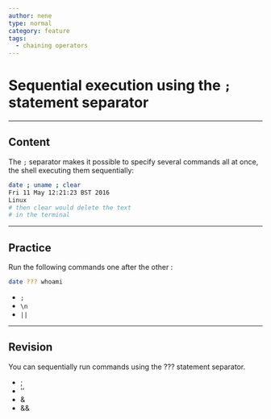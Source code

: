 ```yaml
---
author: nene
type: normal
category: feature
tags:
  - chaining operators
---
```


# Sequential execution using the `;` statement separator


---

## Content

The `;` separator makes it possible to specify several commands all at once, the shell executing them sequentially: 

```bash
date ; uname ; clear
Fri 11 May 12:21:23 BST 2016
Linux
# then clear would delete the text
# in the terminal
```


---

## Practice

Run the following commands one after the other :

```bash
date ??? whoami
```

* `;`
* `\n`
* `||`


---

## Revision

You can sequentially run commands using the ??? statement separator.

* ;
* ’’
* &
* &&
